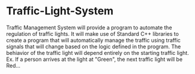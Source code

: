 # Traffic-Light-System
Traffic Management System will provide a program to automate the regulation of traffic lights. It will make use of Standard C++ libraries to create a program that will automatically manage the traffic using traffic signals that will change based on the logic defined in the program. 
The behiavior of the traffic light will depend entirely on the starting traffic light. Ex. If a person arrives at the light at "Green", the next traffic light will be Red...

